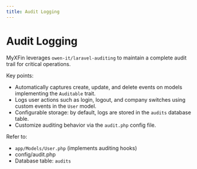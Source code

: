 ```yaml
---
title: Audit Logging
---
```


# Audit Logging

MyXFin leverages `owen-it/laravel-auditing` to maintain a complete audit trail for critical operations.

Key points:

- Automatically captures create, update, and delete events on models implementing the `Auditable` trait.
- Logs user actions such as login, logout, and company switches using custom events in the `User` model.
- Configurable storage: by default, logs are stored in the `audits` database table.
- Customize auditing behavior via the `audit.php` config file.

Refer to:

- `app/Models/User.php` (implements auditing hooks)
- config/audit.php
- Database table: `audits`

